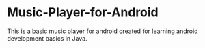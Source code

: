 # Music-Player-for-Android
This is a basic music player for android created for learning android development basics in Java.
